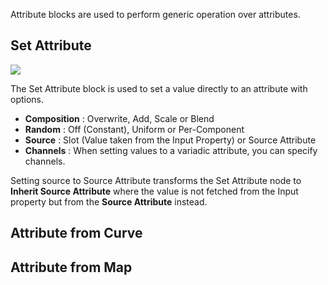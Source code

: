 Attribute blocks are used to perform generic operation over attributes.



## Set Attribute

![](https://raw.githubusercontent.com/wiki/Unity-Technologies/ScriptableRenderPipeline/Pages/VFXEditor/img/setattribute.png)

The Set Attribute block is used to set a value directly to an attribute with options.

* **Composition** : Overwrite, Add, Scale or Blend 
* **Random** : Off (Constant), Uniform or Per-Component
* **Source** : Slot (Value taken from the Input Property) or Source Attribute
* **Channels** : When setting values to a variadic attribute, you can specify channels.

Setting source to Source Attribute transforms the Set Attribute node to **Inherit Source Attribute** where the value is not fetched from the Input property but from the **Source Attribute** instead.

## Attribute from Curve



## Attribute from Map

